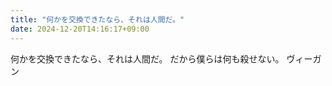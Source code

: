 ```yaml
---
title: "何かを交換できたなら、それは人間だ。"
date: 2024-12-20T14:16:17+09:00
---
```

何かを交換できたなら、それは人間だ。
だから僕らは何も殺せない。
ヴィーガン
